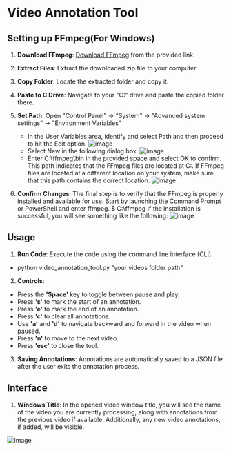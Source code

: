 # Video Annotation Tool

## Setting up FFmpeg(For Windows)

1. **Download FFmpeg**: [Download FFmpeg](https://drive.google.com/file/d/1r8pC5NDXZ5aPoLZy9EsrnZ1PvbaOSqiR/view) from the provided link.
2. **Extract Files**: Extract the downloaded zip file to your computer.
3. **Copy Folder**: Locate the extracted folder and copy it.
4. **Paste to C Drive**: Navigate to your "C:" drive and paste the copied folder there.
5. **Set Path**: Open "Control Panel" -> "System" -> "Advanced system settings" -> "Environment Variables"
   - In the User Variables area, identify and select Path and then proceed to hit the Edit option.
    ![image](https://github.com/OranHamza/video_annotation_tool/assets/127665894/8bcde9f4-acee-41f5-9198-275cae2a6caf)
   - Select New in the following dialog box.
     ![image](https://github.com/OranHamza/video_annotation_tool/assets/127665894/1dffbf72-6363-4ca6-b9b4-35dd3cc0f995)
   - Enter C:\ffmpeg\bin in the provided space and select OK to confirm. This path indicates that the FFmpeg files are located at C:\. If FFmpeg files are located at a different location on your system, make sure that this path contains the correct location.
     ![image](https://github.com/OranHamza/video_annotation_tool/assets/127665894/d0f1bbad-a58c-4c52-b6b0-97c145e92a7e)

7. **Confirm Changes**: The final step is to verify that the FFmpeg is properly installed and available for use.
Start by launching the Command Prompt or PowerShell and enter ffmpeg.
$ C:\ffmpeg
If the installation is successful, you will see something like the following:
![image](https://github.com/OranHamza/video_annotation_tool/assets/127665894/e288813e-d773-4e91-8c1b-87da5153d781)

## Usage

1. **Run Code**: Execute the code using the command line interface (CLI).
- python video_annotation_tool.py "your videos folder path"
2. **Controls**:
- Press the **'Space'** key to toggle between pause and play.
- Press **'s'** to mark the start of an annotation.
- Press **'e'** to mark the end of an annotation.
- Press **'c'** to clear all annotations.
- Use **'a'** and **'d'** to navigate backward and forward in the video when paused.
- Press **'n'** to move to the next video.
- Press **'esc'** to close the tool.

3. **Saving Annotations**: Annotations are automatically saved to a JSON file after the user exits the annotation process.

## Interface

1. **Windows Title**: In the opened video window title, you will see the name of the video you are currently processing, along with annotations from the previous video if available. Additionally, any new video annotations, if added, will be visible.

![image](https://github.com/OranHamza/video_annotation_tool/assets/127665894/3c4d115f-f880-4dc8-8bd3-e01db4be1909)

